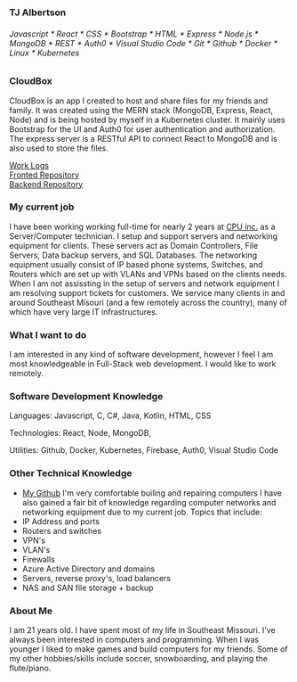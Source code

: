 ### TJ Albertson
###### Javascript * React * CSS * Bootstrap * HTML * Express * Node.js * MongoDB * REST * Auth0 * Visual Studio Code * Git * Github * Docker * Linux * Kubernetes

### CloudBox
CloudBox is an app I created to host and share files for my friends and family. It was created using the MERN stack (MongoDB, Express, React, Node) and is being hosted by myself in a Kubernetes cluster. It mainly uses Bootstrap for the UI and Auth0 for user authentication and authorization. The express server is a RESTful API to connect React to MongoDB and is also used to store the files.  

[Work Logs](url)  
[Fronted Repository](url)  
[Backend Repository](url)  

### My current job

I have been working working full-time for nearly 2 years at [CPU inc.](https://www.c-p-u.com/) as a Server/Computer technician. I setup and support servers and networking equipment for clients. These servers act as Domain Controllers, File Servers, Data backup servers, and SQL Databases. The networking equipment usually consist of IP based phone systems, Switches, and Routers which are set up with VLANs and VPNs based on the clients needs. When I am not assissting in the setup of servers and network equipment I am resolving support tickets for customers. We service many clients in and around Southeast Misouri (and a few remotely across the country), many of which have very large IT infrastructures.

### What I want to do

I am interested in any kind of software development, however I feel I am most knowledgeable in Full-Stack web development. I would like to work remotely.

### Software Development Knowledge 

Languages: Javascript, C, C#, Java, Kotlin, HTML, CSS

Technologies: React, Node, MongoDB, 

Utilities: Github, Docker, Kubernetes, Firebase, Auth0, Visual Studio Code

### Other Technical Knowledge  

- [My Github](https://github.com/TJ-Albertson)
I'm very comfortable builing and repairing computers
I have also gained a fair bit of knowledge regarding computer networks and networking equipment due to my current job. Topics that include:  
- IP Address and ports
- Routers and switches
- VPN's
- VLAN's
- Firewalls
- Azure Active Directory and domains
- Servers, reverse proxy's, load balancers
- NAS and SAN file storage + backup

### About Me  

I am 21 years old. I have spent most of my life in Southeast Missouri. I've always been interested in computers and programming. When I was younger I liked to make games and build computers for my friends. Some of my other hobbies/skills include soccer, snowboarding, and playing the flute/piano.
